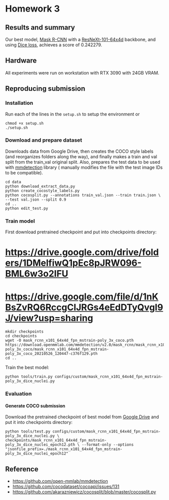 # Homework 3

## Results and summary

Our best model, [Mask R-CNN](https://arxiv.org/abs/1703.06870) with a 
[ResNeXt-101-64x4d](https://arxiv.org/abs/1611.05431) backbone, 
and using [Dice loss](https://arxiv.org/abs/1606.04797), 
achieves a score of 0.242279.

## Hardware

All experiments were run on workstation with RTX 3090 with 24GB VRAM.

## Reproducing submission

### Installation

Run each of the lines in the `setup.sh` to setup the environment or 
```
chmod +x setup.sh
./setup.sh
```

### Download and prepare dataset

Downloads data from Google Drive, then creates the COCO style labels (and
reorganizes folders along the way), and
finally makes a train and val split from the train_val original split. Also,
prepares the test data to be used with 
[mmdetection](https://github.com/open-mmlab/mmdetection/) library (
manually modifies the file with the test image IDs to be compatible).
```
cd data
python download_extract_data.py
python create_cocostyle_labels.py
python cocosplit.py --annotations train_val.json --train train.json \
--test val.json --split 0.9
cd ..
python edit_test.py
```

### Train model

First download pretrained checkpoint and put into checkpoints directory:
# https://drive.google.com/drive/folders/1DMelfiwQ1pEc8pJRW096-BML6w3o2IFU
# https://drive.google.com/file/d/1nKBsZvRQ6RccgCIJRGs4eEdDTyQvgI9J/view?usp=sharing

```
mkdir checkpoints
cd checkpoints
wget -O mask_rcnn_x101_64x4d_fpn_mstrain-poly_3x_coco.pth https://download.openmmlab.com/mmdetection/v2.0/mask_rcnn/mask_rcnn_x101_64x4d_fpn_mstrain-poly_3x_coco/mask_rcnn_x101_64x4d_fpn_mstrain-poly_3x_coco_20210526_120447-c376f129.pth
cd ..
```

Train the best model:

`python tools/train.py configs/custom/mask_rcnn_x101_64x4d_fpn_mstrain-poly_3x_dice_nuclei.py`

### Evaluation

#### Generate COCO submission

Download the pretrained checkpoint of best model from 
[Google Drive](https://drive.google.com/file/d/1XK7YfK1ImlhZXY62CO8omJVful-tGGAV/view?usp=sharing)
and put it into checkpoints directory:

`python tools/test.py configs/custom/mask_rcnn_x101_64x4d_fpn_mstrain-poly_3x_dice_nuclei.py \ 
checkpoints/mask_rcnn_x101_64x4d_fpn_mstrain-poly_3x_dice_nuclei_epoch12.pth \
--format-only --options "jsonfile_prefix=./mask_rcnn_x101_64x4d_fpn_mstrain-poly_3x_dice_nuclei_epoch12"`

## Reference
* <https://github.com/open-mmlab/mmdetection>
* <https://github.com/cocodataset/cocoapi/issues/131>
* <https://github.com/akarazniewicz/cocosplit/blob/master/cocosplit.py>
